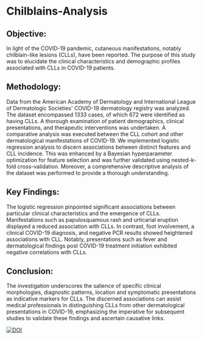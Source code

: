 # Chilblains-Analysis

## Objective:
In light of the COVID-19 pandemic, cutaneous manifestations, notably chilblain-like lesions (CLLs), have been reported. The purpose of this study was to elucidate the clinical characteristics and demographic profiles associated with CLLs in COVID-19 patients.

## Methodology:
Data from the American Academy of Dermatology and International League of Dermatologic Societies' COVID-19 dermatology registry was analyzed. The dataset encompassed 1333 cases, of which 672 were identified as having CLLs. A thorough examination of patient demographics, clinical presentations, and therapeutic interventions was undertaken. A comparative analysis was executed between the CLL cohort and other dermatological manifestations of COVID-19. We implemented logistic regression analysis to discern associations between distinct features and CLL incidence. This was enhanced by a Bayesian hyperparameter optimization for feature selection and was further validated using nested-k-fold cross-validation. Moreover, a comprehensive descriptive analysis of the dataset was performed to provide a thorough understanding.

## Key Findings:
The logistic regression pinpointed significant associations between particular clinical characteristics and the emergence of CLLs. Manifestations such as papulosquamous rash and urticarial eruption displayed a reduced association with CLLs. In contrast, foot involvement, a clinical COVID-19 diagnosis, and negative PCR results showed heightened associations with CLL. Notably, presentations such as fever and dermatological findings post COVID-19 treatment initiation exhibited negative correlations with CLLs.

## Conclusion:
The investigation underscores the salience of specific clinical morphologies, diagnostic patterns, location and symptomatic presentations as indicative markers for CLLs. The discerned associations can assist medical professionals in distinguishing CLLs from other dermatological presentations in COVID-19, emphasizing the imperative for subsequent studies to validate these findings and ascertain causative links.

[![DOI](https://zenodo.org/badge/677838421.svg)](https://zenodo.org/badge/latestdoi/677838421)






